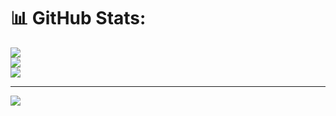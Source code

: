 # 📊 GitHub Stats:
![](https://github-readme-stats.vercel.app/api?username=ashish2060&theme=dark&hide_border=false&include_all_commits=false&count_private=false)<br/>
![](https://nirzak-streak-stats.vercel.app/?user=ashish2060&theme=dark&hide_border=false)<br/>
![](https://github-readme-stats.vercel.app/api/top-langs/?username=ashish2060&theme=dark&hide_border=false&include_all_commits=false&count_private=false&layout=compact)

---
[![](https://visitcount.itsvg.in/api?id=ashish2060&icon=0&color=0)](https://visitcount.itsvg.in)

<!-- Proudly created with GPRM ( https://gprm.itsvg.in ) -->
